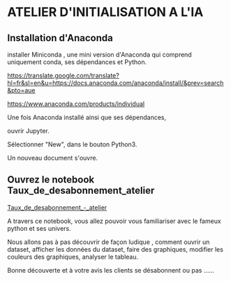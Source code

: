 # ATELIER D'INITIALISATION A L'IA

## Installation d'Anaconda

installer Miniconda , une mini version d'Anaconda qui comprend uniquement conda, ses dépendances et Python.

https://translate.google.com/translate?hl=fr&sl=en&u=https://docs.anaconda.com/anaconda/install/&prev=search&pto=aue

https://www.anaconda.com/products/individual

Une fois Anaconda installé ainsi que ses dépendances, 

  ouvrir Jupyter.

  Sélectionner "New", dans le bouton Python3.

Un nouveau document s'ouvre.



## Ouvrez le notebook Taux_de_desabonnement_atelier

[Taux_de_desabonnement_-_atelier](/Taux_de_desabonnement_atelier.ipynb)

A travers ce notebook, vous allez pouvoir vous familiariser avec le fameux python et ses univers.

Nous allons pas à pas découvrir de façon ludique , comment ouvrir un dataset, afficher les données du dataset, faire des graphiques, modifier les couleurs des graphiques, analyser le tableau.

Bonne découverte et à votre avis les clients se désabonnent ou pas ......
